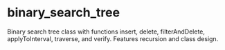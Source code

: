 # binary_search_tree
Binary search tree class with functions insert, delete, filterAndDelete, applyToInterval, traverse, and verify. Features recursion and class design. 
